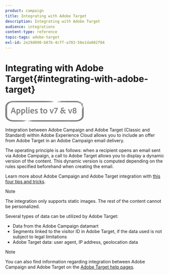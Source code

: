 ```yaml
---
product: campaign
title: Integrating with Adobe Target
description: Integrating with Adobe Target
audience: integrations
content-type: reference
topic-tags: adobe-target
exl-id: 2e29d090-b87b-4cff-a703-58e1da082f04
---
```

# Integrating with Adobe Target{#integrating-with-adobe-target}

![](../../assets/common.svg)

Integration between Adobe Campaign and Adobe Target (Classic and Standard) within Adobe Experience Cloud allows you to include an offer from Adobe Target in an Adobe Campaign email delivery.

The operating principle is as follows: when a recipient opens an email sent via Adobe Campaign, a call to Adobe Target allows you to display a dynamic version of the content. This dynamic version is computed depending on the rules specified beforehand when creating the email.

Learn more about Adobe Campaign and Adobe Target integration with [this four tips and tricks](https://business.adobe.com/content/dam/dx/us/en/products/campaign/pdfs/Adobe_Campaign_for_Target_Tips_and_Tricks.pdf).
>[!NOTE]
>
>The integration only supports static images. The rest of the content cannot be personalized.

Several types of data can be utilized by Adobe Target:

* Data from the Adobe Campaign datamart
* Segments linked to the visitor ID in Adobe Target, if the data used is not subject to legal limitations
* Adobe Target data: user agent, IP address, geolocation data

>[!NOTE]
>
>You can also find information regarding integration between Adobe Campaign and Adobe Target on the [Adobe Target help pages](https://experienceleague.adobe.com/docs/target/using/integrate/campaign-and-target.html).
